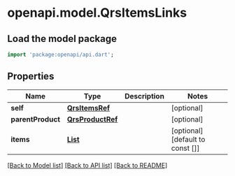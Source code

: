 # openapi.model.QrsItemsLinks

## Load the model package
```dart
import 'package:openapi/api.dart';
```

## Properties
Name | Type | Description | Notes
------------ | ------------- | ------------- | -------------
**self** | [**QrsItemsRef**](QrsItemsRef.md) |  | [optional] 
**parentProduct** | [**QrsProductRef**](QrsProductRef.md) |  | [optional] 
**items** | [**List<QrsItemRefElement>**](QrsItemRefElement.md) |  | [optional] [default to const []]

[[Back to Model list]](../README.md#documentation-for-models) [[Back to API list]](../README.md#documentation-for-api-endpoints) [[Back to README]](../README.md)


